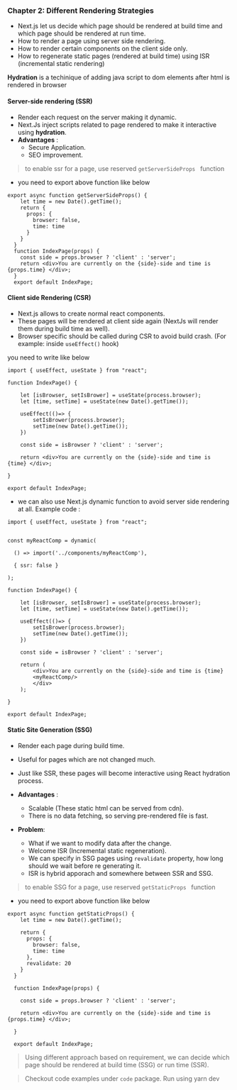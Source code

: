 ### Chapter 2: Different Rendering Strategies

- Next.js let us decide which page should be rendered at build time and which page should be rendered at run time.
- How to render a page using server side rendering.
- How to render certain components on the client side only.
- How to regenerate  static pages (rendered at build time) using ISR (incremental static rendering)


**Hydration** is a techinique of adding java script to  dom elements after html is rendered in browser

#### Server-side rendering (SSR)
-  Render each request on the server making it dynamic.
- Next.Js inject scripts related to page rendered to make it interactive using **hydration**.
- **Advantages** :
    - Secure Application.
    - SEO improvement.
> to enable ssr for a page, use reserved ``getServerSideProps `` function

- you need to export above function like below 

```
export async function getServerSideProps() {
    let time = new Date().getTime();
    return {
      props: {
        browser: false,
        time: time
      }
    }
  }
  function IndexPage(props) {
    const side = props.browser ? 'client' : 'server';
    return <div>You are currently on the {side}-side and time is {props.time} </div>;
  }
  export default IndexPage;
```

#### Client side Rendering (CSR)
- Next.js allows to create normal react components.
- These pages will be rendered at client side again (NextJs will render them during build time as well).
- Browser specific should be called during CSR to avoid build crash. (For example: inside ``useEffect()`` hook)


you need to write like below

```
import { useEffect, useState } from "react";

function IndexPage() {
  
    let [isBrowser, setIsBrower] = useState(process.browser);
    let [time, setTime] = useState(new Date().getTime());
    
    useEffect(()=> {
        setIsBrower(process.browser);
        setTime(new Date().getTime());
    })

    const side = isBrowser ? 'client' : 'server';
  
    return <div>You are currently on the {side}-side and time is {time} </div>;
  
}
  
export default IndexPage;
```

- we can also use Next.js dynamic function to avoid server side rendering at all.
Example code :

```
import { useEffect, useState } from "react";


const myReactComp = dynamic(

  () => import('../components/myReactComp'),

  { ssr: false }

);

function IndexPage() {
  
    let [isBrowser, setIsBrower] = useState(process.browser);
    let [time, setTime] = useState(new Date().getTime());
    
    useEffect(()=> {
        setIsBrower(process.browser);
        setTime(new Date().getTime());
    })

    const side = isBrowser ? 'client' : 'server';
  
    return (
        <div>You are currently on the {side}-side and time is {time} 
        <myReactComp/>
        </div>
    );
  
}
  
export default IndexPage;
```

#### Static Site Generation (SSG)
- Render each page during build time.
- Useful for pages which are not changed much.
- Just like SSR, these pages will become interactive using React hydration process.
- **Advantages** :
    - Scalable (These static html can be served from cdn).
    - There is no data fetching, so serving pre-rendered file is fast.

- **Problem**:
    - What if we want to modify data after the change. 
    - Welcome ISR (Incremental static regeneration).
    - We can specify in SSG pages using ``revalidate`` property, how long should we wait before re generating it.
    - ISR is hybrid apporach and somewhere between SSR and SSG.

> to enable SSG for a page, use reserved ``getStaticProps `` function

- you need to export above function like below 
```
export async function getStaticProps() {
    let time = new Date().getTime();
  
    return {
      props: {
        browser: false,
        time: time
      },
      revalidate: 20
    }
  }
  
  function IndexPage(props) {
  
    const side = props.browser ? 'client' : 'server';
  
    return <div>You are currently on the {side}-side and time is {props.time} </div>;
  
  }
  
  export default IndexPage;
```



> Using different approach based on requirement, we can decide which page should be rendered at build time (SSG) or run time (SSR).

> Checkout code examples under ``code`` package.
Run using yarn dev